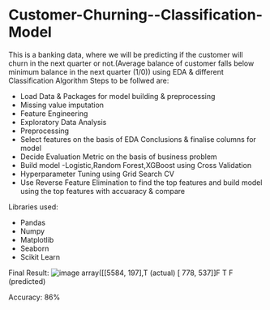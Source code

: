 # Customer-Churning--Classification-Model
This is a banking data, where we will be predicting if the customer will churn in the next quarter or not.(Average balance of customer falls below minimum balance in the next quarter (1/0)) using EDA &amp; different Classification Algorithm
Steps to be follwed are:

* Load Data & Packages for model building & preprocessing
* Missing value imputation
* Feature Engineering
* Exploratory Data Analysis
* Preprocessing
* Select features on the basis of EDA Conclusions & finalise columns for model
* Decide Evaluation Metric on the basis of business problem
* Build model -Logistic,Random Forest,XGBoost using Cross Validation
* Hyperparameter Tuning using Grid Search CV
* Use Reverse Feature Elimination to find the top features and build model using the top features with accuaracy & compare

Libraries used:
* Pandas
* Numpy
* Matplotlib
* Seaborn
* Scikit Learn

Final Result:
![image](https://user-images.githubusercontent.com/57029230/211523140-b0991ede-86de-452e-acf9-cb35a4b462b6.png)
array([[5584,  197],T (actual)
       [ 778,  537]]F
          T      F (predicted)
          
 Accuracy: 86%         
